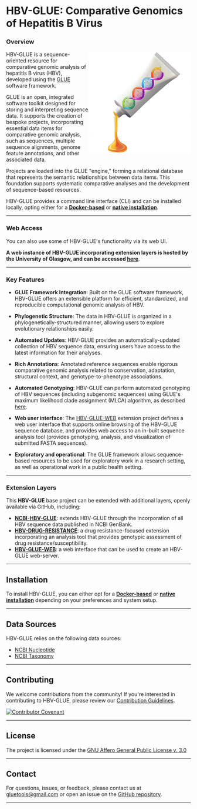 HBV-GLUE: Comparative Genomics of Hepatitis B Virus
===================================================

### Overview

<img src="md/glue-logo.png" align="right" alt="" width="280"/>

HBV-GLUE is a sequence-oriented resource for comparative genomic analysis of hepatitis B virus (HBV), developed using the [GLUE](https://github.com/giffordlabcvr/gluetools) software framework.

GLUE is an open, integrated software toolkit designed for storing and interpreting sequence data. It supports the creation of bespoke projects, incorporating essential data items for comparative genomic analysis, such as sequences, multiple sequence alignments, genome feature annotations, and other associated data.

Projects are loaded into the GLUE "engine," forming a relational database that represents the semantic relationships between data items. This foundation supports systematic comparative analyses and the development of sequence-based resources.

HBV-GLUE provides a command line interface (CLI) and can be installed locally, opting either for a **[Docker-based](https://github.com/giffordlabcvr/HBV-GLUE/wiki/Docker-Installation)** or **[native installation](https://github.com/giffordlabcvr/HBV-GLUE/wiki/Native-Installation)**.

* * * * *

### Web Access

You can also use some of HBV-GLUE's functionality via its web UI.

**A web instance of HBV-GLUE incorporating extension layers is hosted by the University of Glasgow, and can be accessed [here](http://hbv-glue.cvr.gla.ac.uk/)**.

* * * * *

### Key Features

-   **GLUE Framework Integration**: Built on the GLUE software framework, HBV-GLUE offers an extensible platform for efficient, standardized, and reproducible computational genomic analysis of HBV.

-   **Phylogenetic Structure**: The data in HBV-GLUE is organized in a phylogenetically-structured manner, allowing users to explore evolutionary relationships easily.

-   **Automated Updates**: HBV-GLUE provides an automatically-updated collection of HBV sequence data, ensuring users have access to the latest information for their analyses.

-   **Rich Annotations**: Annotated reference sequences enable rigorous comparative genomic analysis related to conservation, adaptation, structural context, and genotype-to-phenotype associations.

-   **Automated Genotyping**: HBV-GLUE can perform automated genotyping of HBV sequences (including subgenomic sequences) using GLUE's maximum likelihood clade assignment (MLCA) algorithm, as described [here](https://doi.org/10.1186/s12859-018-2459-9).

-   **Web user interface**: The [HBV-GLUE-WEB](https://github.com/giffordlabcvr/HBV-GLUE-WEB) extension project defines a web user interface that supports online browsing of the HBV-GLUE sequence database, and provides web access to an in-built sequence analysis tool (provides genotyping, analysis, and visualization of submitted FASTA sequences).

-   **Exploratory and operational**: The GLUE framework allows sequence-based resources to be used for exploratory work in a research setting, as well as operational work in a public health setting.

* * * * *

### Extension Layers

This **HBV-GLUE** base project can be extended with additional layers, openly available via GitHub, including:

-   **[NCBI-HBV-GLUE](https://github.com/giffordlabcvr/NCBI-HBV-GLUE)**: extends HBV-GLUE through the incorporation of all HBV sequence data published in NCBI GenBank.
-   **[HBV-DRUG-RESISTANCE](https://github.com/giffordlabcvr/HBV_DRUG_RESISTANCE)**: a drug resistance-focused extension incorporating an analysis tool that provides genotypic assessment of drug resistance/susceptibility.
-   **[HBV-GLUE-WEB](https://github.com/giffordlabcvr/HBV-GLUE-WEB)**: a web interface that can be used to create an HBV-GLUE web-server.

* * * * *

Installation
------------

To install HBV-GLUE, you can either opt for a **[Docker-based](https://github.com/giffordlabcvr/HBV-GLUE/wiki/Docker-Installation)** or **[native installation](https://github.com/giffordlabcvr/HBV-GLUE/wiki/Native-Installation)** depending on your preferences and system setup.

* * * * *

Data Sources
------------

HBV-GLUE relies on the following data sources:

-   [NCBI Nucleotide](https://www.ncbi.nlm.nih.gov/nuccore)
-   [NCBI Taxonomy](https://www.ncbi.nlm.nih.gov/taxonomy)

* * * * *

Contributing
------------

We welcome contributions from the community! If you're interested in contributing to HBV-GLUE, please review our [Contribution Guidelines](./md/CONTRIBUTING.md).

[![Contributor Covenant](https://img.shields.io/badge/Contributor%20Covenant-2.1-4baaaa.svg)](./md/code_of_conduct.md)

* * * * *

License
-------

The project is licensed under the [GNU Affero General Public License v. 3.0](https://www.gnu.org/licenses/agpl-3.0.en.html)

* * * * *

Contact
-------

For questions, issues, or feedback, please contact us at <gluetools@gmail.com> or open an issue on the [GitHub repository](https://github.com/giffordlabcvr/HBV-GLUE/issues).

* * * * * 
